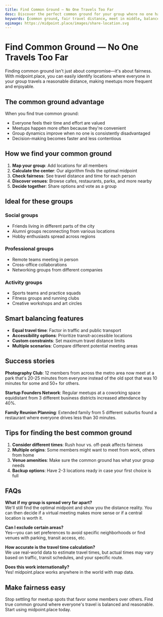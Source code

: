 ```yaml
---
title: Find Common Ground — No One Travels Too Far
desc: Discover the perfect common ground for your group where no one has to travel too far. midpoint.place makes finding fair meetup spots simple and quick.
keywords: [common ground, fair travel distance, meet in middle, balanced location, convenient meetup]
ogimage: https://midpoint.place/images/share-location.svg
---
```


# Find Common Ground — No One Travels Too Far

Finding common ground isn't just about compromise—it's about fairness. With midpoint.place, you can easily identify locations where everyone in your group travels a reasonable distance, making meetups more frequent and enjoyable.

## The common ground advantage

When you find true common ground:
- Everyone feels their time and effort are valued
- Meetups happen more often because they're convenient
- Group dynamics improve when no one is consistently disadvantaged
- Decision-making becomes faster and less contentious

## How we find your common ground

1. **Map your group**: Add locations for all members
2. **Calculate the center**: Our algorithm finds the optimal midpoint
3. **Check fairness**: See travel distance and time for each person
4. **Discover venues**: Browse cafes, restaurants, parks, and more nearby
5. **Decide together**: Share options and vote as a group

## Ideal for these groups

### Social groups
- Friends living in different parts of the city
- Alumni groups reconnecting from various locations
- Hobby enthusiasts spread across regions

### Professional groups
- Remote teams meeting in person
- Cross-office collaborations
- Networking groups from different companies

### Activity groups
- Sports teams and practice squads
- Fitness groups and running clubs
- Creative workshops and art circles

## Smart balancing features

- **Equal travel time**: Factor in traffic and public transport
- **Accessibility options**: Prioritize transit-accessible locations
- **Custom constraints**: Set maximum travel distance limits
- **Multiple scenarios**: Compare different potential meeting areas

## Success stories

**Photography Club**: 12 members from across the metro area now meet at a park that's 20-25 minutes from everyone instead of the old spot that was 10 minutes for some and 50+ for others.

**Startup Founders Network**: Regular meetups at a coworking space equidistant from 3 different business districts increased attendance by 40%.

**Family Reunion Planning**: Extended family from 5 different suburbs found a restaurant where everyone drives less than 30 minutes.

## Tips for finding the best common ground

1. **Consider different times**: Rush hour vs. off-peak affects fairness
2. **Multiple origins**: Some members might want to meet from work, others from home
3. **Venue amenities**: Make sure the common ground has what your group needs
4. **Backup options**: Have 2-3 locations ready in case your first choice is full

## FAQs

**What if my group is spread very far apart?**  
We'll still find the optimal midpoint and show you the distance reality. You can then decide if a virtual meeting makes more sense or if a central location is worth it.

**Can I exclude certain areas?**  
Yes—you can set preferences to avoid specific neighborhoods or find venues with parking, transit access, etc.

**How accurate is the travel time calculation?**  
We use real-world data to estimate travel times, but actual times may vary based on traffic, transit schedules, and your specific route.

**Does this work internationally?**  
Yes! midpoint.place works anywhere in the world with map data.

## Make fairness easy

Stop settling for meetup spots that favor some members over others. Find true common ground where everyone's travel is balanced and reasonable. Start using midpoint.place today.
